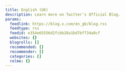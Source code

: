 ```yaml
---
title: English (UK)
description: Learn more on Twitter's Official Blog.
params:
  feedlink: https://blog.x.com/en_gb/blog.rss
  feedtype: rss
  feedid: e354e65556d2fcbb28a1bd7bf734a0cf
  websites: {}
  blogrolls: []
  recommended: []
  recommender: []
  categories: []
  relme: {}
---
```

